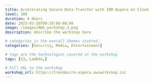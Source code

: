 ```yaml
---
title: Accelerating Secure Data Transfer with IBM Aspera on Cloud
level: 300
duration: 4 Hours
date: 2023-03-20T00:10:00-08:00
image: /images/AWS_workshop_3.png
description: describe the workshop here

# categories is the overall themes covered. 
categories: [Security, Media, Entertainment]

# tags are the technologies covered in the workshop
tags: [S3, Lambda,]

# Full URL to the workshop
workshop_url: https://trendmicro-aspera.awsworkshop.io/
---
```

